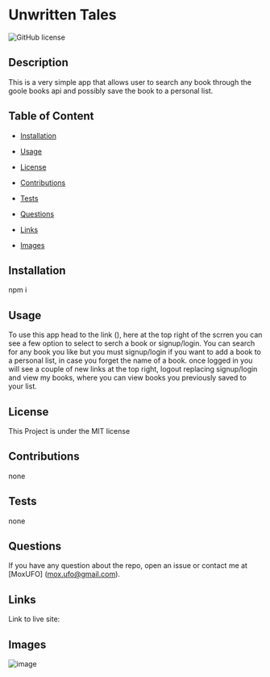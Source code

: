 
# Unwritten Tales
![GitHub license](https://img.shields.io/badge/license-MIT-blue.svg)

## Description

This is a very simple app that allows user to search any book through the goole books api and possibly save the book to a personal list.

## Table of Content

* [Installation](#installation)

* [Usage](#usage)

* [License](#license)

* [Contributions](#contributions)

* [Tests](#tests)

* [Questions](#questions)

* [Links](#links)

* [Images](#images)

## Installation

npm i

## Usage

To use this app head to the link (), here at the top right of the scrren you can see a few option to select to serch a book
or signup/login. You can search for any book you like but you must signup/login if you want to add a book to a personal list,
in case you forget the name of a book. once logged in you will see a couple of new links at the top right, logout replacing
signup/login and view my books, where you can view books you previously saved to your list.



## License

This Project is under the MIT license

## Contributions

none

## Tests


none 

## Questions

If you have any question about the repo, open an issue or contact me at [MoxUFO] (mox.ufo@gmail.com).

## Links

Link to live site: 

## Images

![image](https://github.com/MoxUFO/Unwritten_Tales/assets/121896793/f45ef4d4-755f-4194-b1ba-27c4957743b0)



